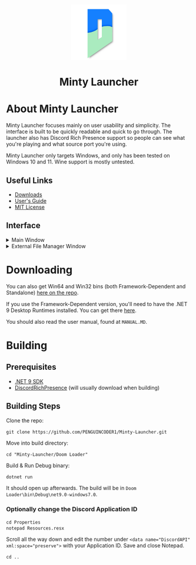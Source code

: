 <div align="center">
    <img src="Images/logo.png" width="150" height="150">
    <h1>Minty Launcher</h1>
</div>

# About Minty Launcher
Minty Launcher focuses mainly on user usability and simplicity. The interface is built to be quickly readable and quick to go through.
The launcher also has Discord Rich Presence support so people can see what you're playing and what source port you're using.

Minty Launcher only targets Windows, and only has been tested on Windows 10 and 11. Wine support is mostly untested.

## Useful Links
* [Downloads](https://github.com/PENGUINCODER1/Minty-Launcher/releases)
* [User's Guide](MANUAL.MD)
* [MIT License](LICENSE.MD)

## Interface
<details>
	<summary>Main Window</summary>
	<img src="Images/mainWindow.png">
</details>

<details>
	<summary>External File Manager Window</summary>
	<img src="Images/externalFilesWindow.png">
</details>

# Downloading
You can also get Win64 and Win32 bins (both Framework-Dependent and Standalone) [here on the repo](https://github.com/PENGUINCODER1/Minty-Launcher/releases). 

If you use the Framework-Dependent version, you'll need to have the .NET 9 Desktop Runtimes installed. You can get there [here](https://dotnet.microsoft.com/en-us/download/dotnet/9.0).

You should also read the user manual, found at `MANUAL.MD`.

# Building
## Prerequisites
* [.NET 9 SDK](https://dotnet.microsoft.com/en-us/download/dotnet/9.0)
* [DiscordRichPresence](https://github.com/Lachee/discord-rpc-csharp) (will usually download when building)

## Building Steps
Clone the repo:
```
git clone https://github.com/PENGUINCODER1/Minty-Launcher.git
```

Move into build directory:
```
cd "Minty-Launcher/Doom Loader"
```

Build & Run Debug binary:
```
dotnet run
```

It should open up afterwards. The build will be in `Doom Loader\bin\Debug\net9.0-windows7.0`.

### Optionally change the Discord Application ID
```
cd Properties
notepad Resources.resx
```

Scroll all the way down and edit the number under `<data name="DiscordAPI" xml:space="preserve">` with your Application ID.
Save and close Notepad.
```
cd ..
```
